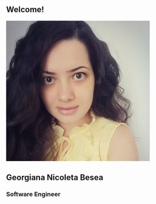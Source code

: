 ## Welcome!

![](https://github.com/geobesea/geobesea.github.io/blob/main/images/GeorgianaBesea.JPG)

## Georgiana Nicoleta Besea
### Software Engineer




